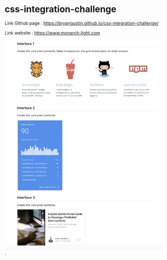 # css-integration-challenge

Link Github page : https://bryangustin.github.io/css-integration-challenge/

Link website : https://www.monarch-light.com

 ![exercice à réaliser](images/test-1.png).

